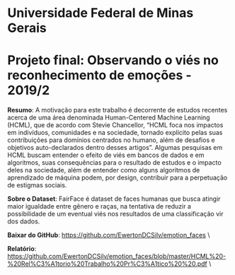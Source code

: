 # Universidade Federal de Minas Gerais
# Projeto final: Observando o viés no reconhecimento de emoções - 2019/2
**Resumo**: A motivação para este trabalho é decorrente de estudos recentes acerca de uma área denominada Human-Centered Machine Learning (HCML), que de acordo com Stevie Chancellor, “HCML foca nos impactos em indivíduos, comunidades e na sociedade, tornado explícito pelas suas contribuições para domínios centrados no humano, além de desafios e objetivos auto-declarados dentro desses artigos”. Algumas pesquisas em HCML buscam entender o efeito de viés em bancos de dados e em algoritmos, suas consequências para o resultado de estudos e o impacto deles na sociedade, além de entender como alguns algoritmos de aprendizado de máquina podem, por design, contribuir para a perpetuação de estigmas sociais.

**Sobre o Dataset**: FairFace é dataset de faces humanas que busca atingir maior igualdade entre gênero e raças, na tentativa de reduzir a possibilidade de um eventual viés nos resultados de uma classificação vir dos dados.

**Baixar do GitHub**: https://github.com/EwertonDCSilv/emotion_faces \

**Relatório**: https://github.com/EwertonDCSilv/emotion_faces/blob/master/HCML%20-%20Rel%C3%A1torio%20Trabalho%20Pr%C3%A1tico%20%20.pdf \
